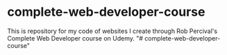 # complete-web-developer-course

This is repository for my code of websites I create through Rob Percival's Complete Web Developer course on Udemy.
"# complete-web-developer-course" 
